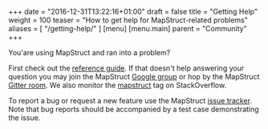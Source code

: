 +++
date = "2016-12-31T13:22:16+01:00"
draft = false
title = "Getting Help"
weight = 100
teaser = "How to get help for MapStruct-related problems"
aliases = [
    "/getting-help/"
]
[menu]
[menu.main]
parent = "Community"
+++

You'are using MapStruct and ran into a problem?

First check out the [reference guide](/documentation). If that doesn't help answering your question you may join the MapStruct [Google group](https://groups.google.com/forum/?fromgroups#!forum/mapstruct-users) or hop by the MapStruct [Gitter room](https://gitter.im/mapstruct/mapstruct-users). We also monitor the [mapstruct](http://stackoverflow.com/questions/tagged/mapstruct) tag on StackOverflow.

To report a bug or request a new feature use the MapStruct [issue tracker](https://github.com/mapstruct/mapstruct/issues). Note that bug reports should be accompanied by a test case demonstrating the issue.
